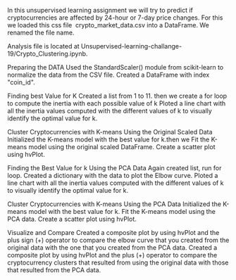 In this unsupervised learning assignment we will try to predict if cryptocurrencies are affected by 24-hour or 7-day price changes.
For this we loaded this css file  crypto_market_data.csv into a DataFrame.
We renamed the file name.

Analysis file is located at Unsupervised-learning-challange-19/Crypto_Clustering.ipynb.

Preparing the DATA
Used the StandardScaler() module from scikit-learn to normalize the data from the CSV file.
Created a DataFrame with index "coin_id".

Finding best Value for K 
Created a list from 1 to 11. then we create a for loop to compute the inertia with each possible value of k
Ploted a line chart with all the inertia values computed with the different values of k to visually identify the optimal value for k.

Cluster Cryptocurrencies with K-means Using the Original Scaled Data
Initialized the K-means model with the best value for k.then we Fit the K-means model using the original scaled DataFrame.
Create a scatter plot using hvPlot.

Finding the Best Value for k Using the PCA Data
Again created list, run for loop. 
Created a dictionary with the data to plot the Elbow curve.
Ploted a line chart with all the inertia values computed with the different values of k to visually identify the optimal value for k.

Cluster Cryptocurrencies with K-means Using the PCA Data
Initialized the K-means model with the best value for k.
Fit the K-means model using the PCA data.
Create a scatter plot using hvPlot.

Visualize and Compare
Created a composite plot by using hvPlot and the plus sign (+) operator to compare the elbow curve that you created from the original data with the one that you created from the PCA data.
Created a composite plot by using hvPlot and the plus (+) operator to compare the cryptocurrency clusters that resulted from using the original data with those that resulted from the PCA data.